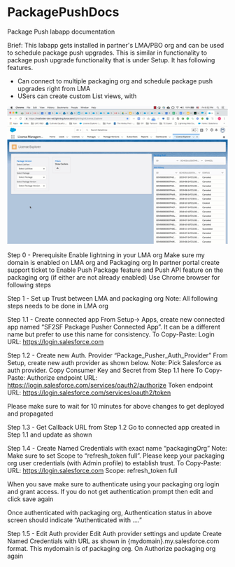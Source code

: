 # PackagePushDocs
Package Push labapp documentation

Brief:
This labapp gets installed in partner's LMA/PBO org and can be used to schedule package push upgrades. This is similar in functionality to package push upgrade functionality that is under Setup. It has following features. 
- Can connect to multiple packaging org and schedule package push upgrades right from LMA 
- USers can create custom List views, with 

![Application in action](/images/pushupgrade-labapp-UI.gif)


Step 0 - Prerequisite
Enable lightning in your LMA org
Make sure my domain is enabled on LMA org and Packaging org 
In partner portal create support ticket to Enable Push Package feature and Push API feature on the packaging org (if either are not already enabled)
Use Chrome browser for following steps

Step 1 - Set up Trust between LMA and packaging org
Note: All following steps needs to be done in LMA org

Step 1.1 - Create connected app 
From Setup-> Apps, create new connected app named “SF2SF Package Pusher Connected App”. It can be a different name but prefer to use this name for consistency. 
To Copy-Paste:
Login URL: https://login.salesforce.com



Step 1.2 - Create new Auth. Provider “Package_Pusher_Auth_Provider” 
From Setup, create new auth provider as shown below. 
Note: Pick Salesforce as auth provider. Copy Consumer Key and Secret from Step 1.1 here
To Copy-Paste:
Authorize endpoint URL: https://login.salesforce.com/services/oauth2/authorize
Token endpoint URL: https://login.salesforce.com/services/oauth2/token


Please make sure to wait for 10 minutes for above changes to get deployed and propagated

Step 1.3 - Get Callback URL from Step 1.2 
Go to connected app created in Step 1.1 and update as shown 


Step 1.4 - Create Named Credentials with exact name “packagingOrg”
Note: Make sure to set Scope to “refresh_token full”. Please keep your packaging org user credentials (with Admin profile) to establish trust.
To Copy-Paste:
URL: https://login.salesforce.com
Scope: refresh_token full

When you save make sure to authenticate using your packaging org login and grant access. If you do not get authentication prompt then edit and click save again

Once authenticated with packaging org, Authentication status in above screen should indicate “Authenticated with ….”


Step 1.5 - Edit Auth provider 
Edit Auth provider settings and update Create Named Credentials with URL as shown in {mydomain}.my.salesforce.com format. This mydomain is of packaging org. On Authorize packaging org again


